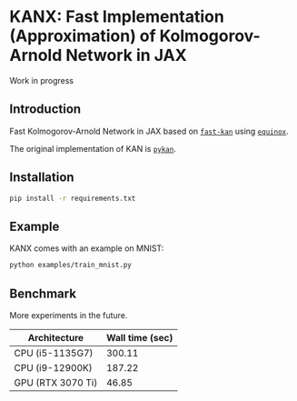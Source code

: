 # KANX: Fast Implementation (Approximation) of Kolmogorov-Arnold Network in JAX

Work in progress

## Introduction

Fast Kolmogorov-Arnold Network in JAX based on [`fast-kan`](https://github.com/ZiyaoLi/fast-kan) using [`equinox`](https://github.com/patrick-kidger/equinox).

The original implementation of KAN is [`pykan`](https://github.com/KindXiaoming/pykan).

## Installation
```bash
pip install -r requirements.txt
```

## Example

KANX comes with an example on MNIST:

```bash
python examples/train_mnist.py
```

## Benchmark

More experiments in the future.

| Architecture    | Wall time (sec)|
| -------- | ------- |
| CPU (i5-1135G7)  | 300.11   |
| CPU (i9-12900K) | 187.22     |
| GPU (RTX 3070 Ti)    | 46.85    |